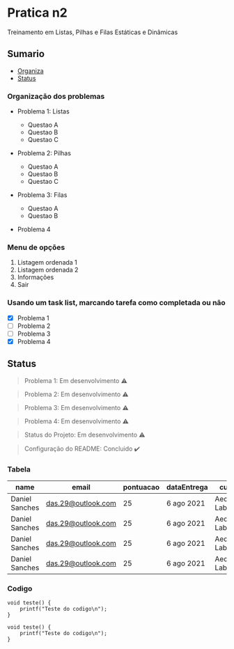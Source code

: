 # Pratica n2
<p align="justify">Treinamento em Listas, Pilhas e Filas Estáticas e Dinâmicas</p>

## Sumario
<!--ts-->
   * [Organiza](#Tabela)
   * [Status](#status)
<!--te-->

### Organização dos problemas
- Problema 1: Listas
	- Questao A
	- Questao B
	- Questao C

- Problema 2: Pilhas
	- Questao A
	- Questao B
	- Questao C

- Problema 3: Filas
	- Questao A
	- Questao B

- Problema 4

### Menu de opções

1. Listagem ordenada 1
2. Listagem ordenada 2
3. Informações
0. Sair


### Usando um task list, marcando tarefa como completada ou não

- [X] Problema 1
- [ ] Problema 2
- [ ] Problema 3
- [X] Problema 4

## Status

> Problema 1: Em desenvolvimento :warning:

> Problema 2: Em desenvolvimento :warning:

> Problema 3: Em desenvolvimento :warning:

> Problema 4: Em desenvolvimento :warning:

> Status do Projeto: Em desenvolvimento :warning:

> Configuração do README: Concluido :heavy_check_mark:

### Tabela
|name|email|pontuacao|dataEntrega|curso|
| -------- | -------- | -------- |-------- | -------- |
|Daniel Sanches|das.29@outlook.com|25|6 ago 2021|Aeds & LabAeds|
|Daniel Sanches|das.29@outlook.com|25|6 ago 2021|Aeds & LabAeds|
|Daniel Sanches|das.29@outlook.com|25|6 ago 2021|Aeds & LabAeds|
|Daniel Sanches|das.29@outlook.com|25|6 ago 2021|Aeds & LabAeds|

### Codigo
```
void teste() {
	printf("Teste do codigo\n");
}
```

	void teste() {
		printf("Teste do codigo\n");
	}
